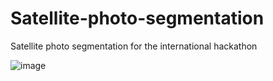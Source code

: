 # Satellite-photo-segmentation
Satellite photo segmentation for the international hackathon

![image](https://github.com/BurykinaA/Satellite-photo-segmentation/assets/92402616/562d7847-83d5-4d54-bf05-c5cdc071daff)
